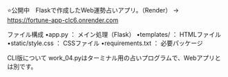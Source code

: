 ⭐️公開中　Flaskで作成したWeb運勢占いアプリ。（Render）
→　https://fortune-app-clc6.onrender.com

ファイル構成
•app.py ： メイン処理（Flask）
•templates/ ： HTMLファイル
•static/style.css ： CSSファイル
•requirements.txt ： 必要パッケージ

CLI版について
work_04.pyはターミナル用の占いプログラムで、Webアプリとは別です。
